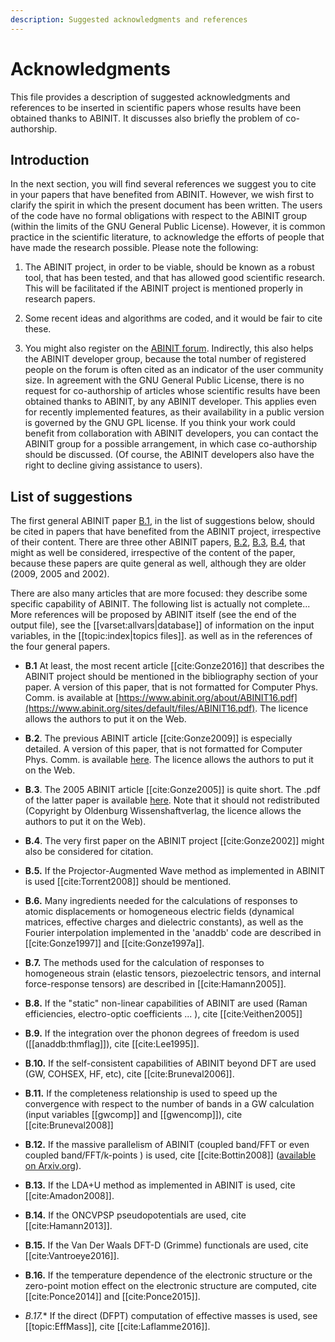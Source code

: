 ```yaml
---
description: Suggested acknowledgments and references
---
```


# Acknowledgments  

This file provides a description of suggested acknowledgments and references
to be inserted in scientific papers whose results have been obtained thanks to
ABINIT. It discusses also briefly the problem of co-authorship.

## Introduction

In the next section, you will find several references we suggest you to cite in your papers that have benefited
from ABINIT. However, we wish first to clarify the spirit in which the present document has been written.
The users of the code have no formal obligations with respect to the ABINIT group (within the limits of the
GNU General Public License). However, it is common practice in the scientific
literature, to acknowledge the efforts of people that have made the research possible.
Please note the following:

1. The ABINIT project, in order to be viable, should be known as a robust tool, 
that has been tested, and that has allowed good scientific research.
This will be facilitated if the ABINIT project is mentioned properly in research papers. 

2. Some recent ideas and algorithms are coded, and it would be fair to cite these.

3. You might also register on the [ABINIT forum](https://forum.abinit.org). 
Indirectly, this also helps the ABINIT developer group, because the total number of registered people 
on the forum is often cited as an indicator of the user community size. 
In agreement with the GNU General Public License, there is no request for co-authorship 
of articles whose scientific results have been obtained thanks to ABINIT, by any ABINIT developer. 
This applies even for recently implemented features, as their availability in a public version 
is governed by the GNU GPL license.
If you think your work could benefit from collaboration with ABINIT developers, 
you can contact the ABINIT group for a possible arrangement, in which case co-authorship should be discussed. 
(Of course, the ABINIT developers also have the right to decline giving assistance to users).

## List of suggestions

The first general ABINIT paper [B.1](#b1),
in the list of suggestions below, should be cited in papers that have benefited from the
ABINIT project, irrespective of their content.
There are three other ABINIT papers, [B.2](#b2), [B.3](#b3), [B.4](#b4), that might as well be
considered, irrespective of the content of the paper, because these papers are
quite general as well, although they are older (2009, 2005 and 2002).  

There are also many articles that are more focused: they describe some
specific capability of ABINIT. The following list is actually not complete...
More references will be proposed by ABINIT itself (see the end of the output
file), see the [[varset:allvars|database]] of information on the input variables, 
in the [[topic:index|topics files]]. as well as in the references of the four general papers.

<a id="b1"></a>
- **B.1** At least, the most recent article [[cite:Gonze2016]] that describes the ABINIT project 
should be mentioned in the bibliography section of your paper. 
A version of this paper, that is not formatted for Computer Phys. Comm. is available 
at [https://www.abinit.org/about/ABINIT16.pdf](https://www.abinit.org/sites/default/files/ABINIT16.pdf).
The licence allows the authors to put it on the Web. 

<a id="b2"></a>
- **B.2**. The previous ABINIT article [[cite:Gonze2009]] is especially detailed. A version of this paper, 
that is not formatted for Computer Phys. Comm. is available 
[here](https://www.abinit.org/sites/default/files/about/ABINIT_CPC_v10.pdf). 
The licence allows the authors to put it on the Web. 

<a id="b3"></a>
- **B.3**. The 2005 ABINIT article [[cite:Gonze2005]] is quite short. 
The .pdf of the latter paper is available [here](https://www.abinit.org/sites/default/files/zfk_0505-06_558-562.pdf). 
Note that it should not redistributed (Copyright by Oldenburg Wissenshaftverlag, 
the licence allows the authors to put it on the Web).

<a id="b4"></a>
- **B.4**. The very first paper on the ABINIT project [[cite:Gonze2002]] might also be considered for citation.

<a id="b5"></a>
- **B.5.** If the Projector-Augmented Wave method as implemented in ABINIT is used [[cite:Torrent2008]] should be mentioned.

<a id="b6"></a>
- **B.6.** Many ingredients needed for the calculations of responses to atomic displacements 
or homogeneous electric fields (dynamical matrices, effective charges and dielectric constants), 
as well as the Fourier interpolation implemented in the 'anaddb' code are described in [[cite:Gonze1997]] and [[cite:Gonze1997a]]. 

<a id="b7"></a>
- **B.7.** The methods used for the calculation of responses to homogeneous strain 
(elastic tensors, piezoelectric tensors, and internal force-response tensors) are described in [[cite:Hamann2005]].

<a id="b8"></a>
- **B.8.** If the "static" non-linear capabilities of ABINIT are used (Raman efficiencies, electro-optic coefficients ... ), 
cite [[cite:Veithen2005]] 

<a id="b9"></a>
- **B.9.** If the integration over the phonon degrees of freedom is used ([[anaddb:thmflag]]), cite [[cite:Lee1995]]. 

<a id="b10"></a>
- **B.10.** If the self-consistent capabilities of ABINIT beyond DFT are used (GW, COHSEX, HF, etc), 
cite [[cite:Bruneval2006]].

<a id="b11"></a>
- **B.11.** If the completeness relationship is used to speed up the convergence with respect to the number 
of bands in a GW calculation (input variables [[gwcomp]] and [[gwencomp]]), cite [[cite:Bruneval2008]] 

<a id="b12"></a>
- **B.12.** If the massive parallelism of ABINIT (coupled band/FFT or even coupled band/FFT/k-points ) is used, 
cite [[cite:Bottin2008]] ([available on Arxiv.org](https://arxiv.org/abs/0707.3405)). 

<a id="b13"></a>
- **B.13.** If the LDA+U method as implemented in ABINIT is used, cite [[cite:Amadon2008]]. 

<a id="b14"></a>
- **B.14.** If the ONCVPSP pseudopotentials are used, cite [[cite:Hamann2013]]. 

<a id="b15"></a>
- **B.15.** If the Van Der Waals DFT-D (Grimme) functionals are used, cite [[cite:Vantroeye2016]]. 

<a id="b16"></a>
- **B.16.** If the temperature dependence of the electronic structure or the zero-point motion effect 
on the electronic structure are computed, cite [[cite:Ponce2014]] and [[cite:Ponce2015]].

<a id="b17"></a>
- *B.17.** If the direct (DFPT) computation of effective masses is used, see [[topic:EffMass]], cite [[cite:Laflamme2016]].
